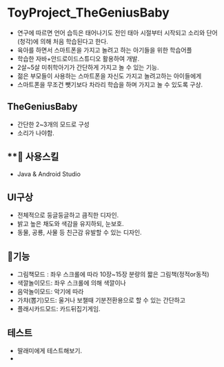# ToyProject_TheGeniusBaby
- 연구에 따르면 언어 습득은 태어나기도 전인 태아 시절부터 시작되고 소리와 단어(청각)에 의해 처음 학습된다고 한다.
- 육아를 하면서 스마트폰을 가지고 놀려고 하는 아기들을 위한 학습어플
- 학습한 자바+안드로이드스튜디오 활용하여 개발.
- 2살~5살 미취학아기가 간단하게 가지고 놀 수 있는 기능.
- 젊은 부모들이 사용하는 스마트폰을 자신도 가지고 놀려고하는 아이들에게 
- 스마트폰을 무조건 뺏기보다 차라리 학습을 하며 가지고 놀 수 있도록 구상.

## TheGeniusBaby
- 간단한 2~3개의 모드로 구성
- 소리가 나야함.

## **🧰 사용스킬
- Java & Android Studio

## UI구상
- 전체적으로 둥글둥글하고 큼직한 디자인.
- 밝고 높은 채도와 색감을 유지하되, 눈보호.
- 동물, 공룡, 사물 등 친근감 유발할 수 있는 디자인.

## 👀기능
- 그림책모드 : 좌우 스크롤에 따라 10장~15장 분량의 짧은 그림책(정적or동적)
- 색깔놀이모드: 좌우 스크롤에 의해 색깔이나
- 음악놀이모드: 악기에 따라
- 가챠(뽑기)모드: 울거나 보챌때 기분전환용으로 할 수 있는 간단하고
- 플래시카드모드: 카드뒤집기게임.

## 테스트
- 딸래미에게 테스트해보기.
- 

